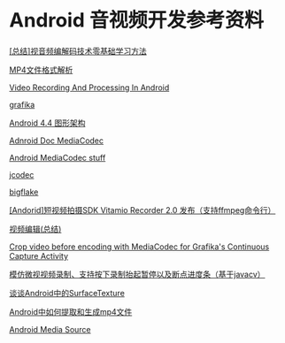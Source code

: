 <h1 style="font-size: 2.5em;"> Android 音视频开发参考资料</h1>
 



[[总结]视音频编解码技术零基础学习方法](http://blog.csdn.net/leixiaohua1020/article/details/18893769)

[MP4文件格式解析](http://eastnapoleon.blog.163.com/blog/static/366216692010101911255809/)

[Video Recording And Processing In Android](http://andrey.chernih.me/2014/06/28/video-recording-and-processing-in-android/)

[grafika](https://github.com/google/grafika)

[Android 4.4 图形架构](http://blog.csdn.net/new_szsheep/article/details/41348581)

[Adnroid Doc MediaCodec](http://developer.android.com/reference/android/media/MediaCodec.html)

[Android MediaCodec stuff](http://bigflake.com/mediacodec/)

[jcodec](http://jcodec.org/index.html)

[bigflake](http://bigflake.com/)

[[Andorid]短视频拍摄SDK Vitamio Recorder 2.0 发布（支持ffmpeg命令行）](http://www.cnblogs.com/over140/p/3704580.html)

[视频编辑(总结)](https://github.com/cheyiliu/All-in-One/wiki/%E8%A7%86%E9%A2%91%E7%BC%96%E8%BE%91)

[Crop video before encoding with MediaCodec for Grafika's Continuous Capture Activity](http://stackoverflow.com/questions/30587291/crop-video-before-encoding-with-mediacodec-for-grafikas-continuous-capture-ac)

[模仿微视视频录制、支持按下录制抬起暂停以及断点进度条（基于javacv）](http://www.aiuxian.com/article/p-2163744.html)

[谈谈Android中的SurfaceTexture](http://www.cnblogs.com/hrlnw/p/3277300.html)

[Android中如何提取和生成mp4文件](http://ticktick.blog.51cto.com/823160/1710743)

[Android Media Source](https://android.googlesource.com/platform/cts/+/jb-mr2-release/tests/tests/media/src/android/media/cts)
 
  
  
 
 